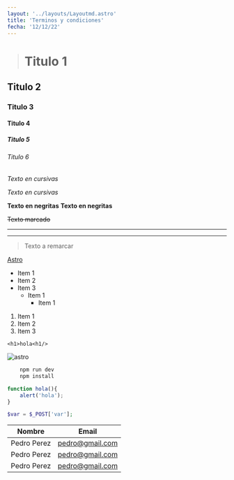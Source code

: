 ```yaml
---
layout: '../layouts/Layoutmd.astro'
title: 'Terminos y condiciones'
fecha: '12/12/22'
---
```

<!-- Titulos -->
># Titulo 1
## **Titulo 2**
### Titulo 3
#### Titulo 4
##### Titulo 5
###### Titulo 6
<!-- Cursivas -->
*Texto en cursivas*

_Texto en cursivas_
<!-- Negritas -->
**Texto en negritas**
__Texto en negritas__
<!-- Subrayado -->
~~Texto marcado~~
<!-- Division -->

---
___

<!-- Blockqoute -->
> Texto a remarcar
<!-- Links -->
[Astro](https://astro.build)
<!-- UL -->
* Item 1
* Item 2
* Item 3
    * Item 1
        * Item 1
<!-- OL -->

1. Item 1
1. Item 2
1. Item 3

<!-- HTML -->
`<h1>hola<h1/>`
<!-- Imagenes -->
![astro](https://encrypted-tbn0.gstatic.com/images?q=tbn:ANd9GcTFqHSPiys_m2zMys38zkul1zbc5V7MIBgWReXMZcVgRgJI2I8966m4GKyngqGR1woxjAw&usqp=CAU)

<!-- Bloques de codigo -->

```bash
    npm run dev
    npm install
```
```javascript
function hola(){
    alert('hola');
}
```
```php
$var = $_POST['var'];
```

<!-- Tablas -->
| Nombre | Email |
| -----  | ----- |
| Pedro Perez | pedro@gmail.com | 
| Pedro Perez | pedro@gmail.com | 
| Pedro Perez | pedro@gmail.com | 
